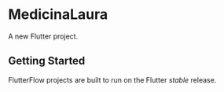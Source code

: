 # MedicinaLaura

A new Flutter project.

## Getting Started

FlutterFlow projects are built to run on the Flutter _stable_ release.
